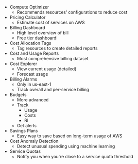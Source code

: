 - Compute Optimizer
	- Recommends resources' configurations to reduce cost
- Pricing Calculator
	- Estimate cost of services on AWS
- Billing Dashboard
	- High level overview of bill
	- Free tier dashboard
- Cost Allocation Tags
	- Tag resources to create detailed reports
- Cost and Usage Reports
	- Most comprehensive billing dataset
- Cost Explorer
	- View current usage (detailed)
	- Forecast usage
- Billing Alarms
	- Only in us-east-1
	- Track overall and per-service billing
- Budgets
	- More advanced
	- Track
		- Usage
		- Costs
		- RI
	- Get alerts
- Savings Plans
	- Easy way to save based on long-term usage of AWS
- Cost Anomaly Detection
	- Detect unusual spending using machine learning
- Service Quotas
	- Notify you when you're close to a service quota threshold